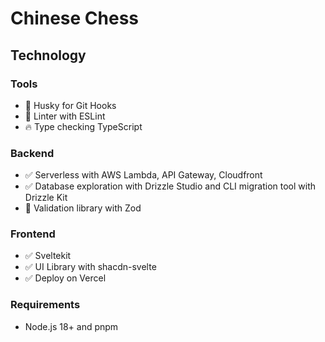 # Chinese Chess

## Technology

### Tools
- 🦊 Husky for Git Hooks
- 📏 Linter with ESLint
- 🔥 Type checking TypeScript

### Backend
- ✅  Serverless with AWS Lambda, API Gateway, Cloudfront
- ✅  Database exploration with Drizzle Studio and CLI migration tool with Drizzle Kit
- 🔴 Validation library with Zod

### Frontend
- ✅ Sveltekit 
- ✅ UI Library with shacdn-svelte
- ✅ Deploy on Vercel 

### Requirements
- Node.js 18+ and pnpm
